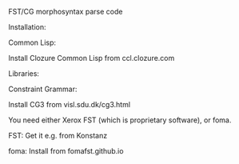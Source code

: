 
FST/CG morphosyntax parse code

Installation:

Common Lisp:

Install Clozure Common Lisp from ccl.clozure.com

Libraries:

Constraint Grammar:

Install CG3 from visl.sdu.dk/cg3.html

You need either Xerox FST (which is proprietary software), or foma.

FST: Get it e.g. from Konstanz

foma: Install from fomafst.github.io



